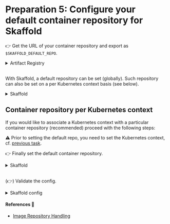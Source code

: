 # Preparation 5: Configure your default container repository for Skaffold

👉 Get the URL of your container repository and export as `$SKAFFOLD_DEFAULT_REPO`.

<details>
<summary>Artifact Registry</summary>

💡 You can lookup existing artifact repositories with the following command:

```sh
gcloud artifacts repositories list
```

(👉) Create a container repository.

Just in case you would like to work with your own repository.
Otherwise, a central, shared container repository could be used by developers.
With Binary Authorization enabled at the runtime (e.g., GKE) it can be ensured that images have been built as part of the CI pipeline.
Thus, developers can be granted permissions to the repository.

```sh
gcloud artifacts repositories create $REPO_NAME --repository-format=docker --location=$REPO_REGION
```

#### References 🔗

- [Artifact Registry: Create Reposistory](https://cloud.google.com/artifact-registry/docs/repositories/create-repos)
- [Artifact Registry Locations](https://cloud.google.com/artifact-registry/docs/repositories/repo-locations)

👉 Get the URL of the repository

```sh
gcloud artifacts repositories describe $REPO_NAME --location=$REPO_REGION
```

👉 export as `SKAFFOLD_DEFAULT_REPO`

```sh
export SKAFFOLD_DEFAULT_REPO=$(gcloud artifacts repositories describe $REPO_NAME --location=$REPO_REGION 2>&1 | grep "Registry URL" | sed -e 's/Registry URL:\ //')
```

#### References 🔗

- [Repository and image names](https://cloud.google.com/artifact-registry/docs/docker/names)

</details><br/>


With Skaffold, a default repository can be set (globally).
Such repository can also be set on a per Kubernetes context basis (see below).

<details>
<summary>Skaffold</summary>
👉 To set a global default repository execute the following command:

```sh
skaffold config set --global default-repo $SKAFFOLD_DEFAULT_REPO
```
and replace `$SKAFFOLD_DEFAULT_REPO` with the name of your container repository.
</details>

## Container repository per Kubernetes context

If you would like to associate a Kubernetes context with a particular container repository (recommended) proceed with the following steps:

⚠️ Prior to setting the default repo, you need to set the Kubernetes context, cf. [previous task](../04_kubectl/README.md).

👉 Finally set the default container repository.

<details>
<summary>Skaffold</summary>

The following command will associate the specified repository with the active Kubernetes context:

```sh
skaffold config set default-repo $SKAFFOLD_DEFAULT_REPO
```
Replace `$SKAFFOLD_DEFAULT_REPO` with the URL of the repository if necessary.
</details><br/>

(👉) Validate the config.

<details>
<summary>Skaffold config</summary>

You can inspect the config file of skaffold. Notice the `kubeContexts` in addition to the `global` section.

```sh
cat ~/.skaffold/config
```
</details>

#### References 🔗

- [Image Repository Handling](https://skaffold.dev/docs/environment/image-registries/)
